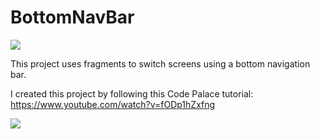 # BottomNavBar
![](https://img.shields.io/badge/Android-3DDC84?style=for-the-badge&logo=android&logoColor=white)

This project uses fragments to switch screens using a bottom navigation bar. 

I created this project by following this Code Palace tutorial: https://www.youtube.com/watch?v=fODp1hZxfng 


![](https://media.giphy.com/media/jc0FDjGOma8oqZFdHv/giphy.gif)
